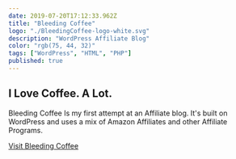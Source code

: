 ```yaml
---
date: 2019-07-20T17:12:33.962Z
title: "Bleeding Coffee" 
logo: "./BleedingCoffee-logo-white.svg"
description: "WordPress Affiliate Blog"
color: "rgb(75, 44, 32)"
tags: ["WordPress", "HTML", "PHP"]
published: true
--- 
```


## I Love Coffee. A Lot.

Bleeding Coffee Is my first attempt at an Affiliate blog. It's built on WordPress and uses a mix of Amazon Affiliates and other Affiliate Programs. 

<div class="buttons">
<a href="https://bleedingcoffee.com" class="button">Visit Bleeding Coffee</a>
</div>